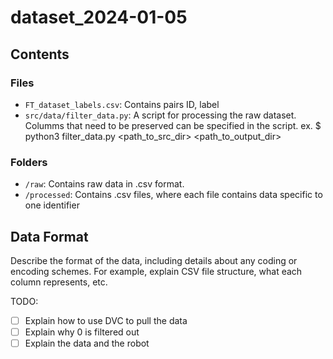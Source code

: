 # dataset_2024-01-05

## Contents

### Files

-   `FT_dataset_labels.csv`: Contains pairs ID, label
-   `src/data/filter_data.py`: A script for processing the raw dataset.
    Columms that need to be preserved can be specified in the script.
    ex. $ python3 filter_data.py <path_to_src_dir> <path_to_output_dir>

### Folders

-   `/raw`: Contains raw data in .csv format.
-   `/processed`: Contains .csv files, where each file contains data specific to one identifier

## Data Format

Describe the format of the data, including details about any coding or encoding schemes. For example, explain CSV file structure, what each column represents, etc.

TODO:
-   [ ] Explain how to use DVC to pull the data
-   [ ] Explain why 0 is filtered out
-   [ ] Explain the data and the robot
